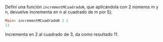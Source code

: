 Definí una función `incrementMCuadradoN`, que aplicándola con 2 números m y n, devuelve 
incrementa en n al cuadrado de m por Ej: 

```haskell
Main> incrementMCuadradoN 3 2
11
```

Incrementa en 2 al cuadrado de 3, da como resultado 11.
